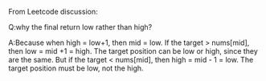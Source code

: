 From Leetcode discussion:

Q:why the final return low rather than high?

A:Because when high = low+1, then mid = low.
If the target > nums[mid], then low = mid +1 = high. The target position can be low or high, since they are the same.
But if the target < nums[mid], then high = mid - 1 = low. The target position must be low, not the high.
